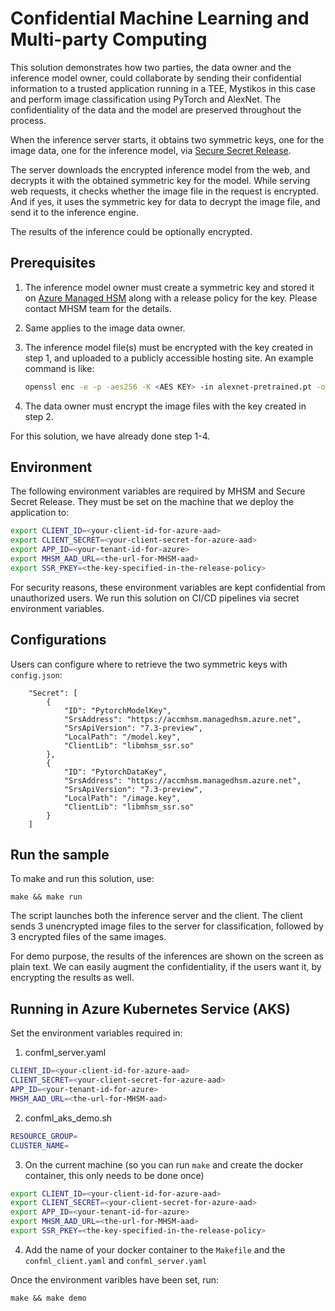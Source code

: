 # Confidential Machine Learning and Multi-party Computing

This solution demonstrates how two parties, the data owner and the inference
model owner, could collaborate by sending their confidential information to a
trusted application running in a TEE, Mystikos in this case and perform
image classification using PyTorch and AlexNet. The confidentiality of the
data and the model are preserved throughout the process.

When the inference server starts, it obtains two symmetric keys, one
for the image data, one for the inference model, via
[Secure Secret Release](https://github.com/deislabs/mystikos/blob/main/doc/design/secret-provisioning.md).

The server downloads the encrypted inference model from the web, and decrypts
it with the obtained symmetric key for the model. While serving web requests,
it checks whether the image file in the request is encrypted. And if yes,
it uses the symmetric key for data to decrypt the image file, and send it
to the inference engine.

The results of the inference could be optionally encrypted.

## Prerequisites

1. The inference model owner must create a symmetric key and stored it on
[Azure Managed HSM](https://docs.microsoft.com/en-us/azure/key-vault/managed-hsm/secure-your-managed-hsm)
along with a release policy for the key. Please contact MHSM team for the details.

1. Same applies to the image data owner.

1. The inference model file(s) must be encrypted with the key created in
step 1, and uploaded to a publicly accessible hosting site. An example command is like:
    ```bash
    openssl enc -e -p -aes256 -K <AES KEY> -in alexnet-pretrained.pt -out alexnet-pretrained.pt.encrypted -iv 0
    ```

1. The data owner must encrypt the image files with the key created in step 2.

For this solution, we have already done step 1-4.

## Environment

The following environment variables are required by MHSM and Secure Secret
Release. They must be set on the machine that we deploy the application to:
```bash
export CLIENT_ID=<your-client-id-for-azure-aad> 
export CLIENT_SECRET=<your-client-secret-for-azure-aad>
export APP_ID=<your-tenant-id-for-azure>
export MHSM_AAD_URL=<the-url-for-MHSM-aad>
export SSR_PKEY=<the-key-specified-in-the-release-policy>
```

For security reasons, these environment variables are kept confidential
from unauthorized users. We run this solution on CI/CD pipelines via
secret environment variables.

## Configurations

Users can configure where to retrieve the two symmetric keys with
`config.json`:

```
    "Secret": [
        {
            "ID": "PytorchModelKey",
            "SrsAddress": "https://accmhsm.managedhsm.azure.net",
            "SrsApiVersion": "7.3-preview",
            "LocalPath": "/model.key",
            "ClientLib": "libmhsm_ssr.so"
        },
        {
            "ID": "PytorchDataKey",
            "SrsAddress": "https://accmhsm.managedhsm.azure.net",
            "SrsApiVersion": "7.3-preview",
            "LocalPath": "/image.key",
            "ClientLib": "libmhsm_ssr.so"
        }
    ]
```

## Run the sample

To make and run this solution, use: 
```
make && make run 
```

The script launches both the inference server and the client. The client sends
3 unencrypted image files to the server for classification, followed by 3
encrypted files of the same images.

For demo purpose, the results of the inferences are shown on the screen
as plain text. We can easily augment the confidentiality, if the users
want it, by encrypting the results as well.

## Running in Azure Kubernetes Service (AKS)

Set the environment variables required in: 
1. confml_server.yaml
```bash
CLIENT_ID=<your-client-id-for-azure-aad> 
CLIENT_SECRET=<your-client-secret-for-azure-aad>
APP_ID=<your-tenant-id-for-azure>
MHSM_AAD_URL=<the-url-for-MHSM-aad>
```
2. confml_aks_demo.sh
```bash
RESOURCE_GROUP=
CLUSTER_NAME=
```
3. On the current machine (so you can run `make` and create the docker container, this only needs to be done once)
```bash
export CLIENT_ID=<your-client-id-for-azure-aad> 
export CLIENT_SECRET=<your-client-secret-for-azure-aad>
export APP_ID=<your-tenant-id-for-azure>
export MHSM_AAD_URL=<the-url-for-MHSM-aad>
export SSR_PKEY=<the-key-specified-in-the-release-policy>
```
4. Add the name of your docker container to the `Makefile` and the `confml_client.yaml` and `confml_server.yaml`

Once the environment varibles have been set, run: 
```
make && make demo
```
